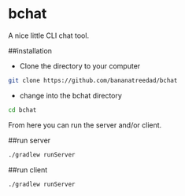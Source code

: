 # bchat
A nice little CLI chat tool.


##installation
- Clone the directory to your computer
```sh
git clone https://github.com/bananatreedad/bchat
```
- change into the bchat directory
```sh
cd bchat
```
From here you can run the server and/or client.

##run server
```sh
./gradlew runServer
```

##run client
```sh
./gradlew runServer
```
